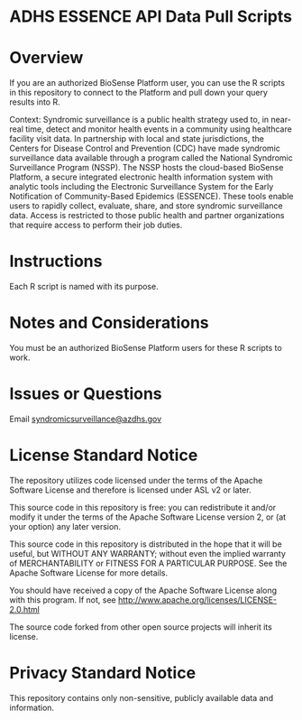 # ADHS ESSENCE API Data Pull Scripts

# Overview
If you are an authorized BioSense Platform user, you can use the R scripts in this repository to connect to the Platform and pull down your query results into R.

Context: Syndromic surveillance is a public health strategy used to, in near- real time, detect and monitor health events in a community using healthcare facility visit data. In partnership with local and state jurisdictions, the Centers for Disease Control and Prevention (CDC) have made syndromic surveillance data available through a program called the National Syndromic Surveillance Program (NSSP). The NSSP hosts the cloud-based BioSense Platform, a secure integrated electronic health information system with analytic tools including the Electronic Surveillance System for the Early Notification of Community-Based Epidemics (ESSENCE). These tools enable users to rapidly collect, evaluate, share, and store syndromic surveillance data. Access is restricted to those public health and partner organizations that require access to perform their job duties.

# Instructions
Each R script is named with its purpose.

# Notes and Considerations
You must be an authorized BioSense Platform users for these R scripts to work.

# Issues or Questions
Email syndromicsurveillance@azdhs.gov

# License Standard Notice
The repository utilizes code licensed under the terms of the Apache Software License and therefore is licensed under ASL v2 or later.

This source code in this repository is free: you can redistribute it and/or modify it under the terms of the Apache Software License version 2, or (at your option) any later version.

This source code in this repository is distributed in the hope that it will be useful, but WITHOUT ANY WARRANTY; without even the implied warranty of MERCHANTABILITY or FITNESS FOR A PARTICULAR PURPOSE. See the Apache Software License for more details.

You should have received a copy of the Apache Software License along with this program. If not, see http://www.apache.org/licenses/LICENSE-2.0.html

The source code forked from other open source projects will inherit its license.

# Privacy Standard Notice
This repository contains only non-sensitive, publicly available data and information.

